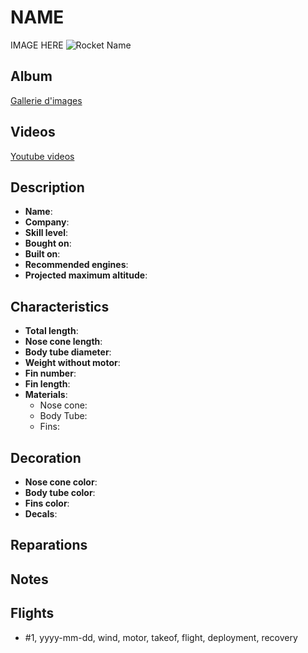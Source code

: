 # NAME

IMAGE HERE
![Rocket Name](../images/fusees/image-file.jpg)

## Album

[Gallerie d'images](http://www.rocketryforum.com/album.php?albumid=###)

## Videos

[Youtube videos](https://www.youtube.com/user/maroonedmorlock/videos)

## Description

- **Name**: 
- **Company**: 
- **Skill level**: 
- **Bought on**: 
- **Built on**: 
- **Recommended engines**: 
- **Projected maximum altitude**: 

## Characteristics

- **Total length**: 
- **Nose cone length**: 
- **Body tube diameter**: 
- **Weight without motor**: 
- **Fin number**: 
- **Fin length**: 
- **Materials**:
  - Nose cone: 
  - Body Tube: 
  - Fins: 

## Decoration

- **Nose cone color**: 
- **Body tube color**: 
- **Fins color**: 
- **Decals**: 

## Reparations

## Notes

## Flights

- #1, yyyy-mm-dd, wind, motor, takeof, flight, deployment, recovery

